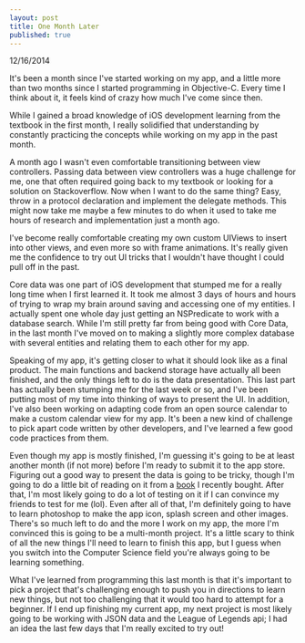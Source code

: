 ```yaml
---
layout: post
title: One Month Later
published: true
---
```


12/16/2014

It's been a month since I've started working on my app, and a little more than two months since I started programming in Objective-C. Every time I think about it, it feels kind of crazy how much I've come since then. 

While I gained a broad knowledge of iOS development learning from the textbook in the first month, I really solidified that understanding by constantly practicing the concepts while working on my app in the past month.

A month ago I wasn't even comfortable transitioning between view controllers. Passing data between view controllers was a huge challenge for me, one that often required going back to my textbook or looking for a solution on Stackoverflow. Now when I want to do the same thing? Easy, throw in a protocol declaration and implement the delegate methods. This might now take me maybe a few minutes to do when it used to take me hours of research and implementation just a month ago.

I've become really comfortable creating my own custom UIViews to insert into other views, and even more so with frame animations. It's really given me the confidence to try out UI tricks that I wouldn't have thought I could pull off in the past. 

Core data was one part of iOS development that stumped me for a really long time when I first learned it. It took me almost 3 days of hours and hours of trying to wrap my brain around saving and accessing one of my entities. I actually spent one whole day just getting an NSPredicate to work with a database search. While I'm still pretty far from being good with Core Data, in the last month I've moved on to making a slightly more complex database with several entities and relating them to each other for my app. 

Speaking of my app, it's getting closer to what it should look like as a final product. The main functions and backend storage have actually all been finished, and the only things left to do is the data presentation. This last part has actually been stumping me for the last week or so, and I've been putting most of my time into thinking of ways to present the UI. In addition, I've also been working on adapting code from an open source calendar to make a custom calendar view for my app. It's been a new kind of challenge to pick apart code written by other developers, and I've learned a few good code practices from them. 

Even though my app is mostly finished, I'm guessing it's going to be at least another month (if not more) before I'm ready to submit it to the app store. Figuring out a good way to present the data is going to be tricky, though I'm going to do a little bit of reading on it from a [book](http://www.amazon.com/Information-Dashboard-Design-At-Glance/dp/1938377001) I recently bought. After that, I'm most likely going to do a lot of testing on it if I can convince my friends to test for me (lol). Even after all of that, I'm definitely going to have to learn photoshop to make the app icon, splash screen and other images. There's so much left to do and the more I work on my app, the more I'm convinced this is going to be a multi-month project. It's a little scary to think of all the new things I'll need to learn to finish this app, but I guess when you switch into the Computer Science field you're always going to be learning something. 




What I've learned from programming this last month is that it's important to pick a project that's challenging enough to push you in directions to learn new things, but not too challenging that it would too hard to attempt for a beginner. If I end up finishing my current app, my next project is most likely going to be working with JSON data and the League of Legends api; I had an idea the last few days that I'm really excited to try out!






